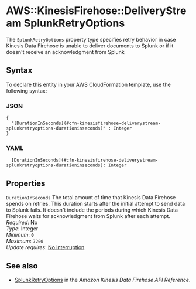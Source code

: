 # AWS::KinesisFirehose::DeliveryStream SplunkRetryOptions<a name="aws-properties-kinesisfirehose-deliverystream-splunkretryoptions"></a>

The `SplunkRetryOptions` property type specifies retry behavior in case Kinesis Data Firehose is unable to deliver documents to Splunk or if it doesn't receive an acknowledgment from Splunk

## Syntax<a name="aws-properties-kinesisfirehose-deliverystream-splunkretryoptions-syntax"></a>

To declare this entity in your AWS CloudFormation template, use the following syntax:

### JSON<a name="aws-properties-kinesisfirehose-deliverystream-splunkretryoptions-syntax.json"></a>

```
{
  "[DurationInSeconds](#cfn-kinesisfirehose-deliverystream-splunkretryoptions-durationinseconds)" : Integer
}
```

### YAML<a name="aws-properties-kinesisfirehose-deliverystream-splunkretryoptions-syntax.yaml"></a>

```
  [DurationInSeconds](#cfn-kinesisfirehose-deliverystream-splunkretryoptions-durationinseconds): Integer
```

## Properties<a name="aws-properties-kinesisfirehose-deliverystream-splunkretryoptions-properties"></a>

`DurationInSeconds`  <a name="cfn-kinesisfirehose-deliverystream-splunkretryoptions-durationinseconds"></a>
The total amount of time that Kinesis Data Firehose spends on retries\. This duration starts after the initial attempt to send data to Splunk fails\. It doesn't include the periods during which Kinesis Data Firehose waits for acknowledgment from Splunk after each attempt\.  
*Required*: No  
*Type*: Integer  
*Minimum*: `0`  
*Maximum*: `7200`  
*Update requires*: [No interruption](https://docs.aws.amazon.com/AWSCloudFormation/latest/UserGuide/using-cfn-updating-stacks-update-behaviors.html#update-no-interrupt)

## See also<a name="aws-properties-kinesisfirehose-deliverystream-splunkretryoptions--seealso"></a>
+  [SplunkRetryOptions](https://docs.aws.amazon.com/firehose/latest/APIReference/API_SplunkRetryOptions.html) in the *Amazon Kinesis Data Firehose API Reference*\. 

